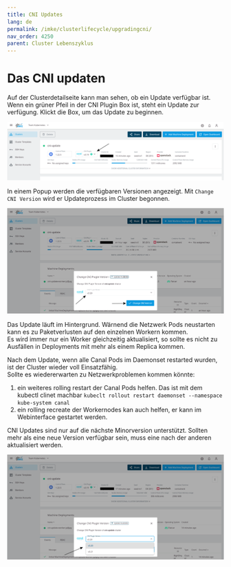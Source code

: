 ```yaml
---
title: CNI Updates
lang: de
permalink: /imke/clusterlifecycle/upgradingcni/
nav_order: 4250
parent: Cluster Lebenszyklus
---
```



# Das CNI updaten

Auf der Clusterdetailseite kann man sehen, ob ein Update verfügbar ist.  
Wenn ein grüner Pfeil in der CNI Plugin Box ist, steht ein Update zur verfügung. Klickt die Box, um das Update zu beginnen.

![Step 1](cni_update_details.png)

In einem Popup werden die verfügbaren Versionen angezeigt. Mit `Change CNI Version` wird er Updateprozess im Cluster begonnen.

![Step 2](cni_update_popup.png)

Das Update läuft im Hintergrund. Wärnend die Netzwerk Pods neustarten kann es zu Paketverlusten auf den einzelnen Workern kommen.  
Es wird immer nur ein Worker gleichzeitig aktualisiert, so sollte es nicht zu Ausfällen in Deployments mit mehr als einem Replica kommen.

Nach dem Update, wenn alle Canal Pods im Daemonset restarted wurden, ist der Cluster wieder voll Einsatzfähig.  
Sollte es wiedererwarten zu Netzwerkproblemen kommen könnte:

1. ein weiteres rolling restart der Canal Pods helfen. Das ist mit dem kubectl clinet machbar `kubeclt rollout restart daemonset --namespace kube-system canal`
2. ein rolling recreate der Workernodes kan auch helfen, er kann im Webinterface gestartet werden.


CNI Updates sind nur auf die nächste Minorversion unterstützt. Sollten mehr als eine neue Version verfügbar sein, muss eine nach der anderen aktualisiert werden.

![Dropdown](cni_update_dropdown.png)
